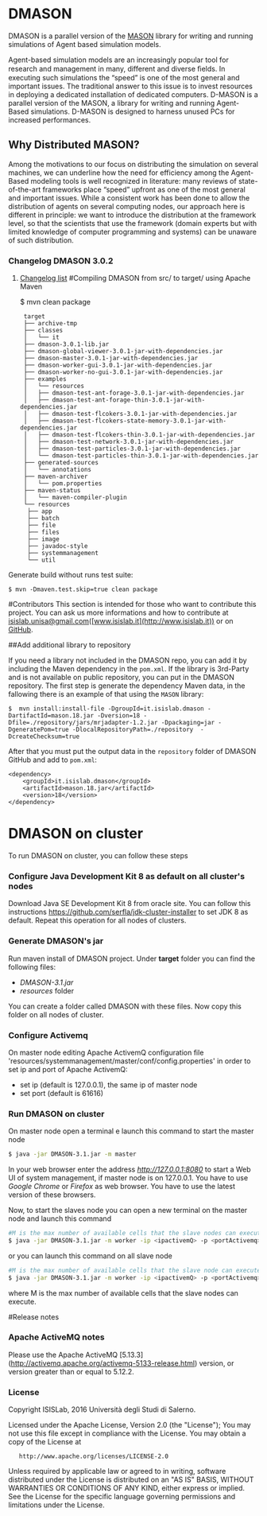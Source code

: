 # DMASON
DMASON is a parallel version of the [MASON](http://cs.gmu.edu/~eclab/projects/mason/) library for writing and running simulations of Agent based simulation models.

Agent-based simulation models are an increasingly popular tool for research and management in many, different and diverse ﬁelds. In executing such simulations the “speed” is one of the most general and important issues. The traditional answer to this issue is to invest resources in deploying a dedicated installation of dedicated computers. D-MASON is a parallel version of the MASON, a library for writing and running Agent-Based simulations. D-MASON is designed to harness unused PCs for increased performances.

## Why Distributed MASON?

Among the motivations to our focus on distributing the simulation on several machines, we can underline how the need for efficiency among the Agent-Based modeling tools is well recognized in literature: many reviews of state-of-the-art frameworks place “speed” upfront as one of the most general and important issues. While a consistent work has been done to allow the distribution of agents on several computing nodes, our approach here is different in principle: we want to introduce the distribution at the framework level, so that the scientists that use the framework (domain experts but with limited knowledge of computer programming and systems) can be unaware of such distribution.

### Changelog DMASON 3.0.2
1. [Changelog list](https://github.com/isislab-unisa/dmason/blob/master/CHANGELOG.md)
#Compiling DMASON from src/ to target/ using Apache Maven

    $ mvn clean package


		target	
		├── archive-tmp
		├── classes
		│   └── it
		├── dmason-3.0.1-lib.jar
		├── dmason-global-viewer-3.0.1-jar-with-dependencies.jar
		├── dmason-master-3.0.1-jar-with-dependencies.jar
		├── dmason-worker-gui-3.0.1-jar-with-dependencies.jar
		├── dmason-worker-no-gui-3.0.1-jar-with-dependencies.jar
		├── examples
		│   └── resources
		│   ├── dmason-test-ant-forage-3.0.1-jar-with-dependencies.jar
		│   ├── dmason-test-ant-forage-thin-3.0.1-jar-with-dependencies.jar
		│   ├── dmason-test-flcokers-3.0.1-jar-with-dependencies.jar
		│   ├── dmason-test-flcokers-state-memory-3.0.1-jar-with-dependencies.jar
		│   ├── dmason-test-flcokers-thin-3.0.1-jar-with-dependencies.jar
		│   ├── dmason-test-network-3.0.1-jar-with-dependencies.jar
		│   ├── dmason-test-particles-3.0.1-jar-with-dependencies.jar
		│   └── dmason-test-particles-thin-3.0.1-jar-with-dependencies.jar
		├── generated-sources
		│   └── annotations
		├── maven-archiver
		│   └── pom.properties
		├── maven-status
		│   └── maven-compiler-plugin
		└── resources
		 ├── app
		 ├── batch
		 ├── file
		 ├── files
		 ├── image
		 ├── javadoc-style
		 ├── systemmanagement
		 └── util

Generate build without runs test suite:

	$ mvn -Dmaven.test.skip=true clean package 

#Contributors
This section is intended for those who want to contribute this project.  You can ask us more informations and how to contribute at [isislab.unisa@gmail.com](isislab.unisa@gmail.com)([www.isislab.it](http://www.isislab.it)) or on [GitHub](https://github.com/isislab-unisa).

##Add additional library to repository

If you need a library not included in the DMASON repo, you can add it by including the Maven dependency in the `pom.xml`. If the library is 3rd-Party and is not available on public repository, you can put in the DMASON repository.
The first step is generate the dependency Maven data, in the fallowing there is an example of that using the `MASON` library:

    $  mvn install:install-file -DgroupId=it.isislab.dmason -DartifactId=mason.18.jar -Dversion=18 -Dfile=./repository/jars/mrjadapter-1.2.jar -Dpackaging=jar -DgeneratePom=true -DlocalRepositoryPath=./repository  -DcreateChecksum=true
    
After that you must put the output data in the `repository` folder of DMASON GitHub and add to `pom.xml`:

    <dependency>
		<groupId>it.isislab.dmason</groupId>
		<artifactId>mason.18.jar</artifactId>
		<version>18</version>
	</dependency>

# DMASON on cluster
To run DMASON on cluster, you can follow these steps 


### Configure Java Development Kit 8 as default on all cluster's nodes
Download Java SE Development Kit 8 from oracle site. You can follow this instructions https://github.com/serfla/jdk-cluster-installer to set JDK 8 as default. 
Repeat this operation for all nodes of clusters.

### Generate DMASON's jar

Run maven install of DMASON project. Under **target** folder you can find the following files:
- *DMASON-3.1.jar*
- *resources* folder
 
You can create a folder called DMASON with these files. Now copy this folder on all nodes of cluster. 

### Configure Activemq

On master node editing Apache ActivemQ configuration file 'resources/systemmanagement/master/conf/config.properties' in order to set ip and port of Apache ActivemQ:
- set ip   (default is 127.0.0.1), the same ip of master node
- set port (default is 61616)

### Run DMASON on cluster

On master node open a terminal e launch this command to start the master node

```sh
$ java -jar DMASON-3.1.jar -m master
```
In your web browser enter the address *http://127.0.0.1:8080* to start a Web UI of system management, if master node is on 127.0.0.1. You have to use *Google Chrome* or *Firefox* as web browser. You have to use the latest version of these browsers.   

Now, to start the slaves node you can open a new terminal on the master node and launch this command

```sh
#M is the max number of available cells that the slave nodes can execute
$ java -jar DMASON-3.1.jar -m worker -ip <ipactivemQ> -p <portActivemq> -h slave1 slave2 ... slaveN -ns M
```
or you can launch this command on all slave node 

```sh
#M is the max number of available cells that the slave node can execute
$ java -jar DMASON-3.1.jar -m worker -ip <ipactivemQ> -p <portActivemq> -ns M
```

where M is the max number of available cells that the slave nodes can execute.

#Release notes

### Apache ActiveMQ notes

Please use the Apache ActiveMQ [5.13.3] (http://activemq.apache.org/activemq-5133-release.html) version, or version greater than or equal to 5.12.2.

### License
Copyright ISISLab, 2016 Università degli Studi di Salerno.

Licensed under the Apache License, Version 2.0 (the "License"); You may not use this file except in compliance with the License.
You may obtain a copy of the License at

       http://www.apache.org/licenses/LICENSE-2.0

Unless required by applicable law or agreed to in writing, software distributed under the License is distributed on an "AS IS" BASIS, WITHOUT WARRANTIES OR CONDITIONS OF ANY KIND, either express or implied. See the License for the specific language governing permissions and limitations under the License.
